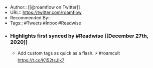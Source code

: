 - Author:: [[@roamflow on Twitter]]
- URL:: https://twitter.com/roamflow
- Recommended By::
- Tags:: #Tweets #Inbox #Readwise
- ### Highlights first synced by #Readwise [[December 27th, 2020]]
    - Add custom tags as quick as a flash. ⚡️ #roamcult https://t.co/K152tsJIk7 
